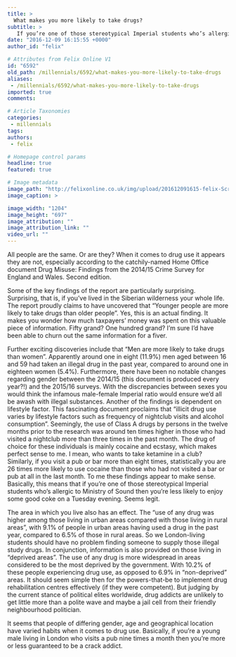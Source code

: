 ```yaml
---
title: >
  What makes you more likely to take drugs?
subtitle: >
   If you’re one of those stereotypical Imperial students who’s allergic to Ministry of Sound then you’re less likely to enjoy some good coke on a Tuesday evening
date: "2016-12-09 16:15:55 +0000"
author_id: "felix"

# Attributes from Felix Online V1
id: "6592"
old_path: /millennials/6592/what-makes-you-more-likely-to-take-drugs
aliases:
 - /millennials/6592/what-makes-you-more-likely-to-take-drugs
imported: true
comments:

# Article Taxonomies
categories:
 - millennials
tags:
authors:
 - felix

# Homepage control params
headline: true
featured: true

# Image metadata
image_path: "http://felixonline.co.uk/img/upload/201612091615-felix-Screen Shot 2016-12-09 at 16.15.33.png"
image_caption: >

image_width: "1204"
image_height: "697"
image_attribution: ""
image_attribution_link: ""
video_url: ""
---
```


All people are the same. Or are they? When it comes to drug use it appears they are not, especially according to the catchily-named Home Office document Drug Misuse: Findings from the 2014/15 Crime Survey for England and Wales. Second edition.

Some of the key findings of the report are particularly surprising. Surprising, that is, if you’ve lived in the Siberian wilderness your whole life. The report proudly claims to have uncovered that “Younger people are more likely to take drugs than older people”. Yes, this is an actual finding. It makes you wonder how much taxpayers’ money was spent on this valuable piece of information. Fifty grand? One hundred grand? I’m sure I’d have been able to churn out the same information for a fiver.

Further exciting discoveries include that “Men are more likely to take drugs than women”. Apparently around one in eight (11.9%) men aged between 16 and 59 had taken an illegal drug in the past year, compared to around one in eighteen women (5.4%). Furthermore, there have been no notable changes regarding gender between the 2014/15 (this document is produced every year?!) and the 2015/16 surveys. With the discrepancies between sexes you would think the infamous male-female Imperial ratio would ensure we’d all be awash with illegal substances.
Another of the findings is dependent on lifestyle factor. This fascinating document proclaims that “illicit drug use varies by lifestyle factors such as frequency of nightclub visits and alcohol consumption”. Seemingly, the use of Class A drugs by persons in the twelve months prior to the research was around ten times higher in those who had visited a nightclub more than three times in the past month. The drug of choice for these individuals is mainly cocaine and ecstasy, which makes perfect sense to me. I mean, who wants to take ketamine in a club? Similarly, if you visit a pub or bar more than eight times, statistically you are 26 times more likely to use cocaine than those who had not visited a bar or pub at all in the last month. To me these findings appear to make sense. Basically, this means that if you’re one of those stereotypical Imperial students who’s allergic to Ministry of Sound then you’re less likely to enjoy some good coke on a Tuesday evening. Seems legit.

The area in which you live also has an effect. The “use of any drug was higher among those living in urban areas compared with those living in rural areas”, with 9.1% of people in urban areas having used a drug in the past year, compared to 6.5% of those in rural areas. So we London-living students should have no problem finding someone to supply those illegal study drugs. In conjunction, information is also provided on those living in “deprived areas”. The use of any drug is more widespread in areas considered to be the most deprived by the government. With 10.2% of these people experiencing drug use, as opposed to 6.9% in “non-deprived” areas. It should seem simple then for the powers-that-be to implement drug rehabilitation centres effectively (if they were competent). But judging by the current stance of political elites worldwide, drug addicts are unlikely to get little more than a polite wave and maybe a jail cell from their friendly neighbourhood politician.

It seems that people of differing gender, age and geographical location have varied habits when it comes to drug use. Basically, if you’re a young male living in London who visits a pub nine times a month then you’re more or less guaranteed to be a crack addict.
